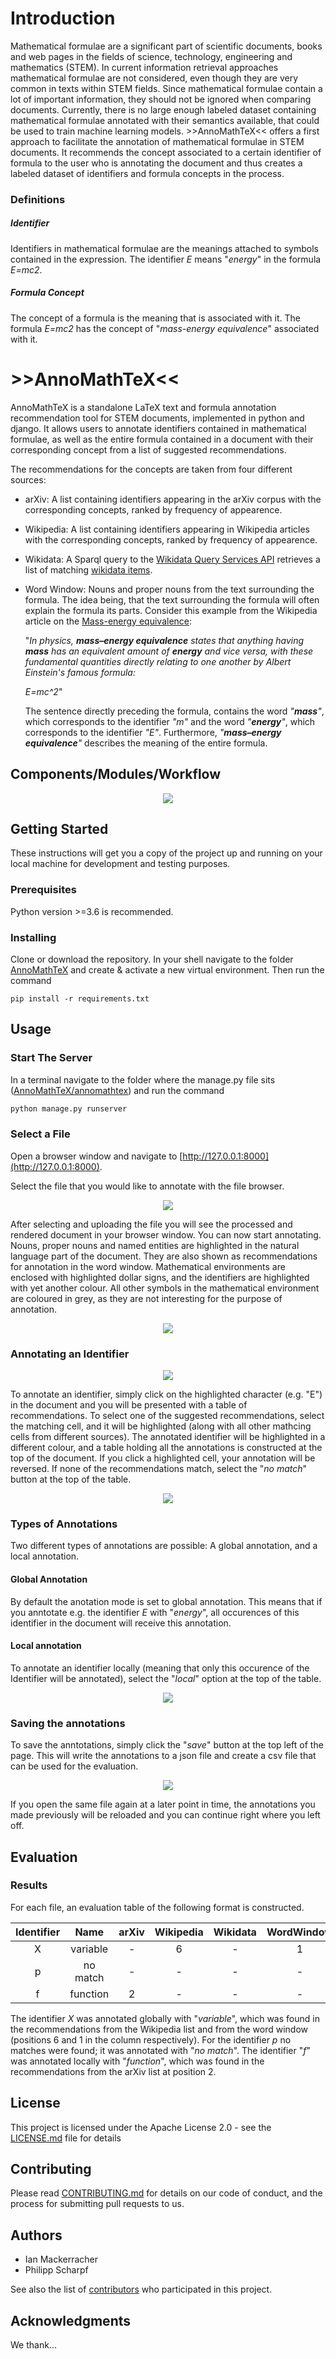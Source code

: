 # Introduction

Mathematical formulae are a significant part of scientific documents, books and web pages in the fields of science, technology, engineering and mathematics (STEM). 
In current information retrieval approaches mathematical formulae are not considered, even though they are very common in texts within STEM fields.
Since mathematical formulae contain a lot of important information, they should not be ignored when comparing documents.
Currently, there is no large enough labeled dataset containing mathematical formulae annotated with their semantics available, that could be used to train machine learning models. 
\>>AnnoMathTeX<< offers a first approach to facilitate the annotation of mathematical formulae in STEM documents.
It recommends the concept associated to a certain identifier of formula to the user who is annotating the 
document and thus creates a labeled dataset of identifiers and formula concepts in the process.


### Definitions

##### Identifier
Identifiers in mathematical formulae are the meanings attached to symbols contained in the expression. The identifier *E* means "*energy*" in the formula *E=mc2*.

##### Formula Concept
The concept of a formula is the meaning that is associated with it. The formula *E=mc2* has the concept of "*mass-energy equivalence*" associated with it.


# \>>AnnoMathTeX<<
AnnoMathTeX is a standalone LaTeX text and formula annotation recommendation tool for STEM documents, implemented in python and django. 
It allows users to annotate identifiers contained in mathematical formulae, as well as the entire formula contained in a document with their corresponding concept from a list of suggested recommendations. 

<!---The recommendations are extracted from a number of different sources.

([Wikidata](https://www.wikidata.org) being one of them, in which case the selected token is annotated
with the [Wikidata QID](https://en.wikipedia.org/wiki/Wikidata#Items).)--->

<!---## Motivation--->


<!--- Maybe exclude this? --->
The recommendations for the concepts are taken from four different sources:
* arXiv: A list containing identifiers appearing in the arXiv corpus with the corresponding concepts, ranked by frequency of appearence.
* Wikipedia: A list containing identifiers appearing in Wikipedia articles with the corresponding concepts, ranked by frequency of appearence.
* Wikidata: A Sparql query to the [Wikidata Query Services API](https://query.wikidata.org) retrieves a list of matching [wikidata items](https://en.wikipedia.org/wiki/Wikidata#Items).
* Word Window: Nouns and proper nouns from the text surrounding the formula. The idea being, that the text surrounding the formula will often explain the formula its parts. Consider this example from the Wikipedia article on the [Mass-energy equivalence](https://en.wikipedia.org/wiki/Mass–energy_equivalence):
   
  "*In physics, **mass–energy equivalence** states that anything having **mass** has an equivalent amount of **energy** and vice versa, with these fundamental quantities directly relating to one another by Albert Einstein's famous formula:*

  *E=mc^2*"
  
  The sentence directly preceding the formula, contains the word *"**mass**"*, which corresponds to the identifier *"m"* and the word *"**energy**"*, which corresponds to the identifier *"E"*. Furthermore, *"**mass–energy equivalence**"* describes the meaning of the entire formula.
 
<!---The vision for >>AnnoMathTeX<< is that it will enable the creation of a large and labeled dataset of identifiers and formulae with their corresponding concepts.
This dataset could be used to train models for all sorts of recommendation and recognition tasks involving mathematical symbols.--->

<!--## Features

What makes your project stand out? Include logo/demo screenshot etc.-->



<!---### Include:
* annotations saved and possible to reload later
  * enables saving and reloading
  * multiple people working on same file at same time
* different sources with functionality easy to add others
* global annotations
* local annoations
* reject all recommendations
* highlighting in text to show feedback to user about already handled tokens
* highlighting in table to show to user which concept was chosen
* annotations shown in table at top of document that updates in real time with the current annotations
* Evaluation file
  * per annotation
  * which sources contained the conecpt that the user selected for the annotation
  * which position the selected concept had in the column.
* Randomized and anonymzed recommendation sources, or information shown to user.
* 10 recommendations per source (less if 10 not present)
* (recommended formats being .tex or .txt)--->

## Components/Modules/Workflow

<p align="center">
  <img src="https://github.com/philsMINT/AnnoMathTeX/blob/master/media/overview.png"/>
</p>

## Getting Started

These instructions will get you a copy of the project up and running on your local machine for development and testing purposes.

### Prerequisites

Python version >=3.6 is recommended. 


### Installing

Clone or download the repository. In your shell navigate to the folder [AnnoMathTeX](/AnnoMathTeX) and create & activate
a new virtual environment. Then run the command
```
pip install -r requirements.txt
```



<!--End with an example of getting some data out of the system or using it for a little demo-->

<!--## API Reference

Depending on the size of the project, if it is small and simple enough the reference docs can be added to the README. For medium size to larger projects it is important to at least provide a link to where the API reference docs live.
-->

## Usage

### Start The Server

In a terminal navigate to the folder where the manage.py file sits ([AnnoMathTeX/annomathtex](/AnnoMathTeX/annomathtex))
and run the command
```python
python manage.py runserver
```

### Select a File

Open a browser window and navigate to [http://127.0.0.1:8000](http://127.0.0.1:8000). 

Select the file that you would like to annotate with the file browser.

<p align="center">
  <img src="https://github.com/philsMINT/AnnoMathTeX/blob/master/media/upload.gif"/>
</p>


After selecting and uploading the file you will see the processed and rendered document in your browser window. You can now start annotating.
Nouns, proper nouns and named entities are highlighted in the natural language part of the document. They are also shown as recommendations for annotation in the word window.
Mathematical environments are enclosed with highlighted dollar signs, and the identifiers are highlighted with yet another colour.
All other symbols in the mathematical environment are coloured in grey, as they are not interesting for the purpose of annotation.

<p align="center">
  <img src="https://github.com/philsMINT/AnnoMathTeX/blob/master/media/uploaded_file.png"/>
</p>


### Annotating an Identifier

<p align="center">
  <img src="https://github.com/philsMINT/AnnoMathTeX/blob/master/media/global_select.gif"/>
</p>

To annotate an identifier, simply click on the highlighted character (e.g. "E") in the document and you will be presented with a table of recommendations.
To select one of the suggested recommendations, select the matching cell, and it will be highlighted (along with all other mathcing cells from different sources).
The annotated identifier will be highlighted in a different colour, and a table holding all the annotations is constructed at the top of the document.
If you click a highlighted cell, your annotation will be reversed. 
If none of the recommendations match, select the "*no match*" button at the top of the table.

<p align="center">
  <img src="https://github.com/philsMINT/AnnoMathTeX/blob/master/media/no_match.gif"/>
</p>

### Types of Annotations
Two different types of annotations are possible: A global annotation, and a local annotation. 

#### Global Annotation
By default the anotation mode is set to global annotation. This means that if you anntotate e.g. the identifier *E* with "*energy*", all occurences of this identifier in the document will receive this annotation.

#### Local annotation
To annotate an identifier locally (meaning that only this occurence of the Identifier will be annotated), select the "*local*" option at the top of the table.

<p align="center">
  <img src="https://github.com/philsMINT/AnnoMathTeX/blob/master/media/local.gif"/>
</p>


### Saving the annotations
To save the anntotations, simply click the "*save*" button at the top left of the page. This will write the annotations to a json file and create a csv file that can be used for the evaluation.

<p align="center">
  <img src="https://github.com/philsMINT/AnnoMathTeX/blob/master/media/save.gif"/>
</p>

If you open the same file again at a later point in time, the annotations you made previously will be reloaded and you can continue right where you left off.


## Evaluation

### Results

For each file, an evaluation table of the following format is constructed.

| Identifier | Name     | arXiv | Wikipedia | Wikidata | WordWindow | Type   |
|:----------:|:--------:|:-----:|:---------:|:--------:|:----------:|:------:|
| X          | variable | -     | 6         | -        | 1          | global |
| p          | no match | -     | -         | -        | -          | global |
| f          | function | 2     | -         | -        | -          | local  |


The identifier *X* was annotated globally with "*variable*", which was found in the recommendations from the Wikipedia list and from the word window (positions 6 and 1 in the column respectively).
For the identifier *p* no matches were found; it was annotated with "*no match*".
The identifier "*f*" was annotated locally with "*function*", which was found in the recommendations from the arXiv list at position 2.


## License

This project is licensed under the Apache License 2.0 - see the [LICENSE.md](LICENSE.md) file for details

<!--## Built With

* [Django](https://www.djangoproject.com) - The web framework used-->

## Contributing

Please read [CONTRIBUTING.md](https://gist.github.com/AnnoMathTeX/contributing) for details on our code of conduct, and the process for submitting pull requests to us.

## Authors

* Ian Mackerracher
* Philipp Scharpf

See also the list of [contributors](https://github.com/philsMINT/AnnoMathTeX/contributors) who participated in this project.

## Acknowledgments

We thank...
